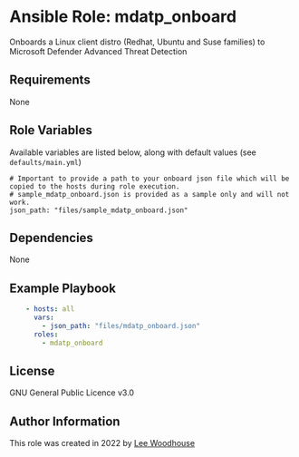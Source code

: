 # Ansible Role: mdatp_onboard

Onboards a Linux client distro (Redhat, Ubuntu and Suse families) to Microsoft Defender Advanced Threat Detection

## Requirements

None

## Role Variables

Available variables are listed below, along with default values (see ```defaults/main.yml```)
```shell
# Important to provide a path to your onboard json file which will be copied to the hosts during role execution.
# sample_mdatp_onboard.json is provided as a sample only and will not work.
json_path: "files/sample_mdatp_onboard.json"
```
## Dependencies

None

## Example Playbook
```yaml
    - hosts: all
      vars:
        - json_path: "files/mdatp_onboard.json"
      roles:
        - mdatp_onboard
```

## License

GNU General Public Licence v3.0

## Author Information

This role was created in 2022 by [Lee Woodhouse](https://www.leewoodhouse.com/)
